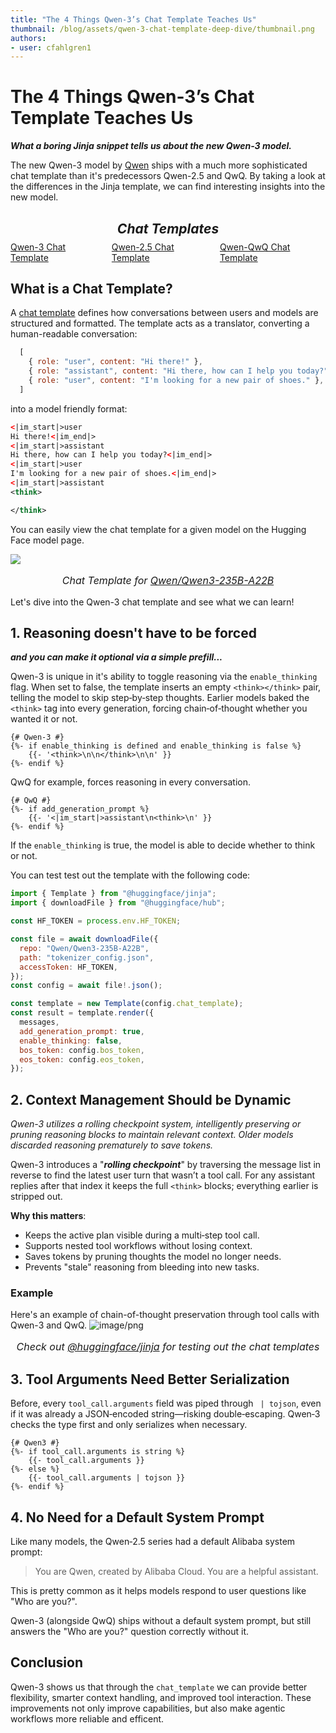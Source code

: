 ```yaml
---
title: "The 4 Things Qwen-3’s Chat Template Teaches Us"
thumbnail: /blog/assets/qwen-3-chat-template-deep-dive/thumbnail.png
authors:
- user: cfahlgren1
---
```


# The 4 Things Qwen-3’s Chat Template Teaches Us

_**What a boring Jinja snippet tells us about the new Qwen-3 model.**_

The new Qwen-3 model by [Qwen](https://huggingface.co/qwen) ships with a much more sophisticated chat template than it's predecessors Qwen-2.5 and QwQ. By taking a look at the differences in the Jinja template, we can find interesting insights into the new model.

<h2 style="text-align: center; margin-bottom: 0.5rem; font-style: italic;">Chat Templates</h2>
<ul style="display: flex; justify-content: center; list-style: none; padding: 0; margin: 0;">
  <li style="margin-right: 1rem;"><a href="https://huggingface.co/Qwen/Qwen3-235B-A22B?chat_template=default">Qwen-3 Chat Template</a></li>
  <li style="margin-right: 1rem;"><a href="https://huggingface.co/Qwen/Qwen2.5-Coder-32B-Instruct?chat_template=default">Qwen-2.5 Chat Template</a></li>
  <li><a href="https://huggingface.co/Qwen/QwQ-32B?chat_template=default">Qwen-QwQ Chat Template</a></li>
</ul>


## What is a Chat Template?

A [chat template](https://huggingface.co/docs/transformers/main/en/chat_templating) defines how conversations between users and models are structured and formatted. The template acts as a translator, converting a human-readable conversation: 

```js
  [
    { role: "user", content: "Hi there!" },
    { role: "assistant", content: "Hi there, how can I help you today?" },
    { role: "user", content: "I'm looking for a new pair of shoes." },
  ]
```

into a model friendly format:

```xml
<|im_start|>user
Hi there!<|im_end|>
<|im_start|>assistant
Hi there, how can I help you today?<|im_end|>
<|im_start|>user
I'm looking for a new pair of shoes.<|im_end|>
<|im_start|>assistant
<think>

</think>
```

You can easily view the chat template for a given model on the Hugging Face model page.

![](https://huggingface.co/datasets/huggingface/documentation-images/resolve/main/blog/qwen-3-chat-template/qwen-3-chat-template.png)
<p style="text-align:center; font-style:italic; font-size:medium;">
  Chat Template for <a href="https://huggingface.co/Qwen/Qwen3-235B-A22B?chat_template=default" target="_blank"> Qwen/Qwen3-235B-A22B </a>
</p>

Let's dive into the Qwen-3 chat template and see what we can learn!
## 1. Reasoning doesn't have to be forced

_**and you can make it optional via a simple prefill...**_

Qwen-3 is unique in it's ability to toggle reasoning via the `enable_thinking` flag. When set to false, the template inserts an empty `<think></think>` pair, telling the model to skip step‑by‑step thoughts. Earlier models baked the `<think>` tag into every generation, forcing chain‑of‑thought whether you wanted it or not.

```jinja
{# Qwen-3 #}
{%- if enable_thinking is defined and enable_thinking is false %}
    {{- '<think>\n\n</think>\n\n' }}
{%- endif %}
```

QwQ for example, forces reasoning in every conversation.

```jinja
{# QwQ #}
{%- if add_generation_prompt %}
    {{- '<|im_start|>assistant\n<think>\n' }}
{%- endif %}
```

If the `enable_thinking` is true, the model is able to decide whether to think or not. 

You can test test out the template with the following code:

```js
import { Template } from "@huggingface/jinja";
import { downloadFile } from "@huggingface/hub";

const HF_TOKEN = process.env.HF_TOKEN;

const file = await downloadFile({
  repo: "Qwen/Qwen3-235B-A22B",
  path: "tokenizer_config.json",
  accessToken: HF_TOKEN,
});
const config = await file!.json();

const template = new Template(config.chat_template);
const result = template.render({
  messages,
  add_generation_prompt: true,
  enable_thinking: false,  
  bos_token: config.bos_token,
  eos_token: config.eos_token,
});
```

## 2. Context Management Should be Dynamic

_Qwen-3 utilizes a rolling checkpoint system, intelligently preserving or pruning reasoning blocks to maintain relevant context. Older models discarded reasoning prematurely to save tokens._ 

Qwen-3 introduces a "**_rolling checkpoint_**" by traversing the message list in reverse to find the latest user turn that wasn’t a tool call. For any assistant replies after that index it keeps the full `<think>` blocks; everything earlier is stripped out.

**Why this matters**:
- Keeps the active plan visible during a multi‑step tool call.
- Supports nested tool workflows without losing context.
- Saves tokens by pruning thoughts the model no longer needs.
- Prevents "stale" reasoning from bleeding into new tasks.

### Example

Here's an example of chain-of-thought preservation through tool calls with Qwen-3 and QwQ.
![image/png](https://huggingface.co/datasets/huggingface/documentation-images/resolve/main/blog/qwen-3-chat-template/qwen-chat-output.png)
<p style="text-align:center; font-style:italic; font-size:medium;">
  Check out <a href="https://www.npmjs.com/package/@huggingface/jinja">@huggingface/jinja</a> for testing out the chat templates
</p>

## 3. Tool Arguments Need Better Serialization

Before, every `tool_call.arguments` field was piped through ` | tojson`, even if it was already a JSON‑encoded string—risking double‑escaping. Qwen‑3 checks the type first and only serializes when necessary.

```jinja
{# Qwen3 #}
{%- if tool_call.arguments is string %}
    {{- tool_call.arguments }}
{%- else %}
    {{- tool_call.arguments | tojson }}
{%- endif %}
```

## 4. No Need for a Default System Prompt

Like many models, the Qwen‑2.5 series had a default Alibaba system prompt:

> You are Qwen, created by Alibaba Cloud. You are a helpful assistant.

This is pretty common as it helps models respond to user questions like "Who are you?".

Qwen-3 (alongside QwQ) ships without a default system prompt, but still answers the "Who are you?" question correctly without it.

## Conclusion

Qwen-3 shows us that through the `chat_template` we can provide better flexibility, smarter context handling, and improved tool interaction. These improvements not only improve capabilities, but also make agentic workflows more reliable and efficent.
